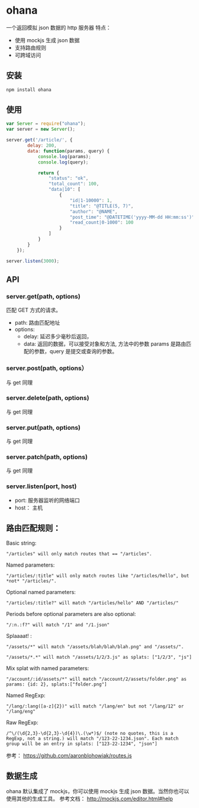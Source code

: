 ohana
=====
一个返回模拟 json 数据的 http 服务器
特点：

 - 使用 mockjs 生成 json 数据
 - 支持路由规则
 - 可跨域访问

## 安装

```bash
npm install ohana
```

## 使用

```javascript
var Server = require("ohana");
var server = new Server();

server.get('/article/', {
		delay: 200,
		data: function(params, query) {
			console.log(params);
			console.log(query);

			return {
				"status": "ok",
				"total_count": 100,
				"data|10": [
					{
						"id|1-10000": 1,
						"title": "@TITLE(5, 7)",
						"author": "@NAME",
						"post_time": "@DATETIME('yyyy-MM-dd HH:mm:ss')",
						"read_count|0-1000": 100
					}
				]
			}
		}
	});

server.listen(3000);

```
## API

### server.get(path, options)
匹配 GET 方式的请求。

 - path: 路由匹配地址
 - options: 
	 - delay: 延迟多少毫秒后返回，
	 - data: 返回的数据，可以接受对象和方法, 方法中的参数 params 是路由匹配的参数，query 是提交或查询的参数。

### server.post(path, options）
与 get 同理
### server.delete(path, options)
与 get 同理
### server.put(path, options)
 与 get 同理
### server.patch(path, options)
与 get 同理

### server.listen(port, host)
 - port:  服务器监听的网络端口
 - host： 主机

## 路由匹配规则：
Basic string:

    "/articles" will only match routes that == "/articles".

Named parameters:

    "/articles/:title" will only match routes like "/articles/hello", but *not* "/articles/".

Optional named parameters:

    "/articles/:title?" will match "/articles/hello" AND "/articles/"

Periods before optional parameters are also optional:

    "/:n.:f?" will match "/1" and "/1.json"

Splaaaat! :

    "/assets/*" will match "/assets/blah/blah/blah.png" and "/assets/".

    "/assets/*.*" will match "/assets/1/2/3.js" as splats: ["1/2/3", "js"]

Mix splat with named parameters:

    "/account/:id/assets/*" will match "/account/2/assets/folder.png" as params: {id: 2}, splats:["folder.png"]


Named RegExp:

    "/lang/:lang([a-z]{2})" will match "/lang/en" but not "/lang/12" or "/lang/eng"

Raw RegExp:

    /^\/(\d{2,3}-\d{2,3}-\d{4})\.(\w*)$/ (note no quotes, this is a RegExp, not a string.) will match "/123-22-1234.json". Each match group will be an entry in splats: ["123-22-1234", "json"]

参考： https://github.com/aaronblohowiak/routes.js

## 数据生成
ohana 默认集成了 mockjs，你可以使用 mockjs 生成 json 数据。当然你也可以使用其他的生成工具。
参考文档： http://mockjs.com/editor.html#help
